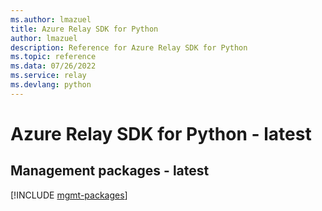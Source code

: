 ```yaml
---
ms.author: lmazuel
title: Azure Relay SDK for Python
author: lmazuel
description: Reference for Azure Relay SDK for Python
ms.topic: reference
ms.data: 07/26/2022
ms.service: relay
ms.devlang: python
---
```

# Azure Relay SDK for Python - latest

## Management packages - latest
[!INCLUDE [mgmt-packages](relay-mgmt-index.md)]